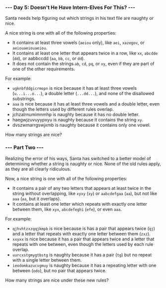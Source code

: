 ### --- Day 5: Doesn't He Have Intern-Elves For This? ---

Santa needs help figuring out which strings in his text file are naughty or nice.

A nice string is one with all of the following properties:
- It contains at least three vowels (`aeiou` only), like `aei`, `xazegov`, or `aeiouaeiouaeiou`.
- It contains at least one letter that appears twice in a row, like `xx`, `abcdde` (`dd`), or aabbccdd (`aa`, `bb`, `cc`, or `dd`).
- It does not contain the strings `ab`, `cd`, `pq`, or `xy`, even if they are part of one of the other requirements.

For example:
- `ugknbfddgicrmopn` is nice because it has at least three vowels (`u...i...o...`), a double letter (`...dd...`), and none of the disallowed substrings.
- `aaa` is nice because it has at least three vowels and a double letter, even though the letters used by different rules overlap.
- jchzalrnumimnmhp is naughty because it has no double letter.
- haegwjzuvuyypxyu is naughty because it contains the string `xy`.
- dvszwmarrgswjxmb is naughty because it contains only one vowel.

How many strings are nice?

### --- Part Two ---

Realizing the error of his ways, Santa has switched to a better model of determining whether a string is naughty or nice. None of the old rules apply, as they are all clearly ridiculous.

Now, a nice string is one with all of the following properties:
- It contains a pair of any two letters that appears at least twice in the string without overlapping, like `xyxy` (`xy`) or `aabcdefgaa` (`aa`), but not like `aaa` (`aa`, but it overlaps).
- It contains at least one letter which repeats with exactly one letter between them, like `xyx`, `abcdefeghi` (`efe`), or even `aaa`.

For example:
- `qjhvhtzxzqqjkmpb` is nice because is has a pair that appears twice (`qj`) and a letter that repeats with exactly one letter between them (`zxz`).
- `xxyxx` is nice because it has a pair that appears twice and a letter that repeats with one between, even though the letters used by each rule overlap.
- `uurcxstgmygtbstg` is naughty because it has a pair (`tg`) but no repeat with a single letter between them.
- `ieodomkazucvgmuy` is naughty because it has a repeating letter with one between (`odo`), but no pair that appears twice.

How many strings are nice under these new rules?